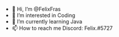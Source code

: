 - 👋 Hi, I’m @FelixFras
- 👀 I’m interested in Coding
- 🌱 I’m currently learning Java
- 📫 How to reach me Discord: Felix.#5727
